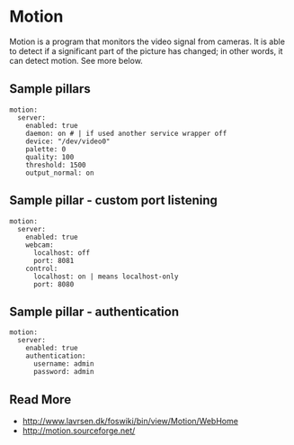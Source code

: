 # Motion

Motion is a program that monitors the video signal from cameras. It is able to detect if a significant part of the picture has changed; in other words, it can detect motion. See more below. 

## Sample pillars

    motion:
      server:
        enabled: true
        daemon: on # | if used another service wrapper off
        device: "/dev/video0"
        palette: 0
        quality: 100
        threshold: 1500
        output_normal: on

## Sample pillar - custom port listening

    motion:
      server:
        enabled: true
        webcam:
          localhost: off
          port: 8081
        control:
          localhost: on | means localhost-only
          port: 8080

## Sample pillar - authentication 

    motion:
      server:
        enabled: true
        authentication:
          username: admin
          password: admin 

## Read More

* http://www.lavrsen.dk/foswiki/bin/view/Motion/WebHome
* http://motion.sourceforge.net/